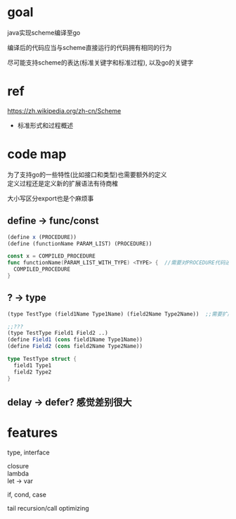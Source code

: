 # goal

java实现scheme编译至go

编译后的代码应当与scheme直接运行的代码拥有相同的行为  

尽可能支持scheme的表达(标准关键字和标准过程), 以及go的关键字  

# ref

https://zh.wikipedia.org/zh-cn/Scheme  
- 标准形式和过程概述



# code map

为了支持go的一些特性(比如接口和类型)也需要额外的定义  
定义过程还是定义新的扩展语法有待商榷  

大小写区分export也是个麻烦事  

## define -> func/const

```scheme
(define x (PROCEDURE))
(define (functionName PARAM_LIST) (PROCEDURE))
```

```go
const x = COMPILED_PROCEDURE
func functionName(PARAM_LIST_WITH_TYPE) <TYPE> {  //需要对PROCEDURE代码进行类型推断
  COMPILED_PROCEDURE
}
```

## ? -> type

```scheme
(type TestType (field1Name Type1Name) (field2Name Type2Name))  ;;需要扩展语法, 如果不追求scheme bootstrap的话, 可以直接用java解析

;;???
(type TestType Field1 Field2 ..)
(define Field1 (cons field1Name Type1Name))
(define Field2 (cons field2Name Type2Name))
```

```go
type TestType struct {
  field1 Type1
  field2 Type2
}
```


## delay -> defer? 感觉差别很大


# features

type, interface

closure  
lambda  
let -> var  

if, cond, case

tail recursion/call optimizing